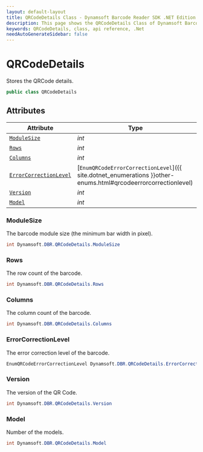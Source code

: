 ```yaml
---
layout: default-layout
title: QRCodeDetails Class - Dynamsoft Barcode Reader SDK .NET Edition API Reference
description: This page shows the QRCodeDetails Class of Dynamsoft Barcode Reader SDK .NET Edition.
keywords: QRCodeDetails, class, api reference, .Net
needAutoGenerateSidebar: false
---
```



# QRCodeDetails
Stores the QRCode details.  


```csharp
public class QRCodeDetails
```  

## Attributes
  
| Attribute | Type |
|---------- | ---- |
| [`ModuleSize`](#modulesize) | *int* |
| [`Rows`](#rows) | *int* |
| [`Columns`](#columns) | *int* |
| [`ErrorCorrectionLevel`](#errorcorrectionlevel) | [`EnumQRCodeErrorCorrectionLevel`]({{ site.dotnet_enumerations }}other-enums.html#qrcodeerrorcorrectionlevel) |
| [`Version`](#version) | *int* |
| [`Model`](#model) | *int* |


### ModuleSize
The barcode module size (the minimum bar width in pixel).  

```csharp
int Dynamsoft.DBR.QRCodeDetails.ModuleSize
```

### Rows
The row count of the barcode.  

```csharp
int Dynamsoft.DBR.QRCodeDetails.Rows
```

### Columns
The column count of the barcode. 

```csharp
int Dynamsoft.DBR.QRCodeDetails.Columns
```

### ErrorCorrectionLevel
The error correction level of the barcode.  

```csharp
EnumQRCodeErrorCorrectionLevel Dynamsoft.DBR.QRCodeDetails.ErrorCorrectionLevel
```

### Version
The version of the QR Code.

```csharp
int Dynamsoft.DBR.QRCodeDetails.Version
```

### Model
Number of the models.

```csharp
int Dynamsoft.DBR.QRCodeDetails.Model
```
